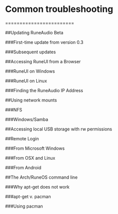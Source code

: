 # Common troubleshooting
========================

##Updating RuneAudio Beta		

###First-time update from version 0.3

###Subsequent updates

##Accessing RuneUI from a Browser

###RuneUI on Windows

###RuneUI on Linux

###Finding the RuneAudio IP Address

##Using network mounts

###NFS

###Windows/Samba

##Accessing local USB storage with rw permissions

##Remote Login	

###From Microsoft Windows

###From OSX and Linux

###From Android
	
##The Arch/RuneOS command line

###Why apt-get does not work

###apt-get v. pacman

###Using pacman
